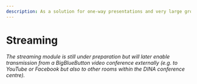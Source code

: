 ```yaml
---
description: As a solution for one-way presentations and very large groups
---
```


# Streaming

_The streaming module is still under preparation but will later enable transmission from a BigBlueButton video conference externally \(e.g. to YouTube or Facebook but also to other rooms within the DINA conference centre\)._


